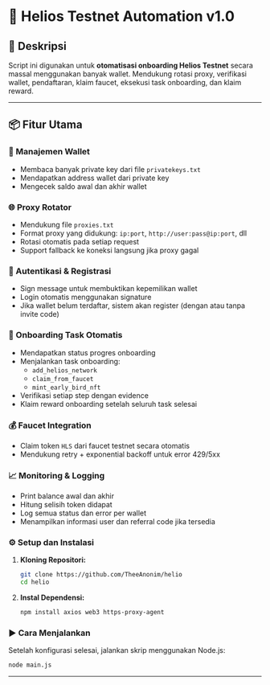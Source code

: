 # 🚀 Helios Testnet Automation v1.0

## 🧠 Deskripsi

Script ini digunakan untuk **otomatisasi onboarding Helios Testnet** secara massal menggunakan banyak wallet. Mendukung rotasi proxy, verifikasi wallet, pendaftaran, klaim faucet, eksekusi task onboarding, dan klaim reward.

---

## 📦 Fitur Utama

### 🔐 Manajemen Wallet
- Membaca banyak private key dari file `privatekeys.txt`
- Mendapatkan address wallet dari private key
- Mengecek saldo awal dan akhir wallet

### 🌐 Proxy Rotator
- Mendukung file `proxies.txt`
- Format proxy yang didukung: `ip:port`, `http://user:pass@ip:port`, dll
- Rotasi otomatis pada setiap request
- Support fallback ke koneksi langsung jika proxy gagal

### 📲 Autentikasi & Registrasi
- Sign message untuk membuktikan kepemilikan wallet
- Login otomatis menggunakan signature
- Jika wallet belum terdaftar, sistem akan register (dengan atau tanpa invite code)

### 🧩 Onboarding Task Otomatis
- Mendapatkan status progres onboarding
- Menjalankan task onboarding:
  - `add_helios_network`
  - `claim_from_faucet`
  - `mint_early_bird_nft`
- Verifikasi setiap step dengan evidence
- Klaim reward onboarding setelah seluruh task selesai

### 💰 Faucet Integration
- Claim token `HLS` dari faucet testnet secara otomatis
- Mendukung retry + exponential backoff untuk error 429/5xx

### 📈 Monitoring & Logging
- Print balance awal dan akhir
- Hitung selisih token didapat
- Log semua status dan error per wallet
- Menampilkan informasi user dan referral code jika tersedia

### ⚙️ Setup dan Instalasi

1.  **Kloning Repositori:**
    ```bash
    git clone https://github.com/TheeAnonim/helio
    cd helio
    ```

2.  **Instal Dependensi:**
    ```bash
    npm install axios web3 https-proxy-agent
    ```

### ▶️ Cara Menjalankan

Setelah konfigurasi selesai, jalankan skrip menggunakan Node.js:

```bash
node main.js
```
---   


